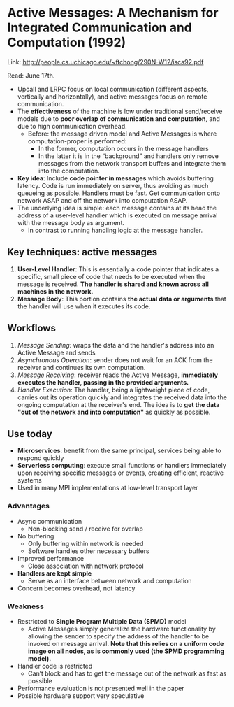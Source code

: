 # Active Messages: A Mechanism for Integrated Communication and Computation (1992)

Link: http://people.cs.uchicago.edu/~ftchong/290N-W12/isca92.pdf

Read: June 17th.

* Upcall and LRPC focus on local communication (different aspects, vertically and horizontally), and active messages focus on remote communication.
* The **effectiveness** of the machine is low under traditional send/receive models due to **poor overlap of communication and computation**, and due to high communication overhead.
  * Before: the message driven model and Active Messages is where computation-proper is performed: 
    * In the former, computation occurs in the message handlers 
    * In the latter it is in the “background” and handlers only remove messages from the network transport buffers and integrate them into the computation.
* **Key idea**: Include **code pointer in messages** which avoids buffering latency. Code is run immediately on server, thus avoiding as much queueing as possible. Handlers must be fast. Get communication onto network ASAP and off the network into computation ASAP.
* The underlying idea is simple: each message contains at its head the address of a user-level handler which is executed on message arrival with the message body as argument.
  * In contrast to running handling logic at the message handler. 

## Key techniques: active messages

1. **User-Level Handler**: This is essentially a code pointer that indicates a specific, small piece of code that needs to be executed when the message is received. **The handler is shared and known across all machines in the network.**
2. **Message Body**: This portion contains **the actual data or arguments** that the handler will use when it executes its code.

## Workflows

1. _Message Sending_: wraps the data and the handler's address into an Active Message and sends
2. _Asynchronous Operation_: sender does not wait for an ACK from the receiver and continues its own computation.
3. _Message Receiving_: receiver reads the Active Message, **immediately executes the handler, passing in the provided arguments.**
4. _Handler Execution_: The handler, being a lightweight piece of code, carries out its operation quickly and integrates the received data into the ongoing computation at the receiver's end. The idea is to **get the data "out of the network and into computation"** as quickly as possible.

## Use today

* **Microservices**: benefit from the same principal, services being able to respond quickly
* **Serverless computing**: execute small functions or handlers immediately upon receiving specific messages or events, creating efficient, reactive systems
* Used in many MPI implementations at low-level transport layer

### Advantages

- Async communication
  - Non-blocking send / receive for overlap
- No buffering
  - Only buffering within network is needed
  - Software handles other necessary buffers
- Improved performance
  - Close association with network protocol
- **Handlers are kept simple**
  - Serve as an interface between network and computation
- Concern becomes overhead, not latency

### Weakness

- Restricted to **Single Program Multiple Data (SPMD)** model
  - Active Messages simply generalize the hardware functionality by allowing the sender to specify the address of the handler to be invoked on message arrival. **Note that this relies on a uniform code image on all nodes, as is commonly used (the SPMD programming model).**
- Handler code is restricted
  - Can’t block and has to get the message out of the network as fast as possible
- Performance evaluation is not presented well in the paper
- Possible hardware support very speculative

